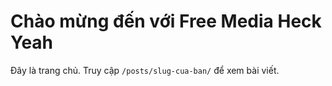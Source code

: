 # Chào mừng đến với Free Media Heck Yeah

Đây là trang chủ. Truy cập `/posts/slug-cua-ban/` để xem bài viết.
